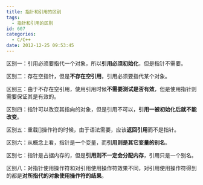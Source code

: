 ```yaml
---
title: 指针和引用的区别
tags:
  - 指针和引用的区别
id: 607
categories:
  - C/C++
date: 2012-12-25 09:53:45
---
```


区别一：引用必须要指代一个对象，所以**引用必须初始化**，但是指针不需要。

区别二：存在空指针，但是**不存在空引用**，引用必须要指代某个对象。

区别三：由于不存在空引用，使用引用时候**不需要测试是否有效**，但是使用指针则需要保证其是有效的。

区别四：指针可以改变其指向的对象，但是引用不可以，**引用一被初始化后就不能改变**。

区别五：重载[]操作符的时候，由于语法需要，应该**返回引用**而不是指针。

区别六：从概念上看，指针是一个变量，而**引用则是其它变量的别名**。

区别七：指针是占据内存的，但是**引用则不一定会分配内存**，引用只是一个别名。

区别八：对指针使用操作符和对引用使用操作符效果不同，对引用使用操作符得到的都是**对所指代的对象使用操作符的结果**。